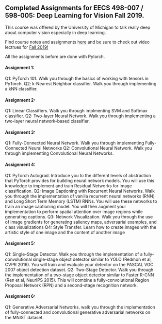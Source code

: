 
## Completed Assignments for EECS 498-007 / 598-005: Deep Learning for Vision Fall 2019.
This course was offered by the University of Michigan to talk really deep about computer vision especially in deep learning.

Find course notes and assignments [here]() and be sure to check out video lectrues for [Fall 2019!](https://www.youtube.com/playlist?list=PL5-TkQAfAZFbzxjBHtzdVCWE0Zbhomg7r)

All the assignments before are done with Pytorch.

#### Assignment 1:
Q1: PyTorch 101. Walk you through the basics of working with tensors in PyTorch.
Q2: k-Nearest Neighbor classifier. Walk you through implementing a kNN classifier.
#### Assignment 2:
Q1: Linear Classifiers. Walk you through implmenting SVM and Softmax classifier.
Q2: Two-layer Neural Network. Walk you through implementing a two-layer neural network-based classifier.
#### Assignment 3:
Q1: Fully-Connected Neural Network. Walk you through implementing Fully-Connected Neural Networks
Q2: Convolutional Neural Network. Walk you through implementing Convolutional Neural Networks.
#### Assignment 4:
Q1: PyTorch Autograd. Introduce you to the different levels of abstraction that PyTorch provides for building neural network models. You will use this knowledge to implement and train Residual Networks for image classification.
Q2: Image Captioning with Recurrent Neural Networks. Walk you through the implementation of vanilla recurrent neural networks (RNN) and Long Short Term Memory (LSTM) RNNs. You will use these networks to train an image captioning model. You will then augment your implementation to perform spatial attention over image regions while generating captions.
Q3: Network Visualization. Walk you through the use of image gradients for generating saliency maps, adversarial examples, and class visualizations
Q4: Style Transfer. Learn how to create images with the artistic style of one image and the content of another image
#### Assignment 5:
Q1: Single-Stage Detector. Walk you through the implementation of a fully-convolutional single-stage object detector similar to YOLO (Redmon et al, CVPR 2016). You will train and evaluate your detector on the PASCAL VOC 2007 object detection dataset.
Q2: Two-Stage Detector. Walk you through the implementation of a two-stage object detector similar to Faster R-CNN (Ren et al, NeurIPS 2015). This will combine a fully-convolutional Region Proposal Network (RPN) and a second-stage recognition network.
#### Assignment 6:
Q1: Generative Adversarial Networks. walk you through the implementation of fully-connected and convolutional generative adversarial networks on the MNIST dataset.
